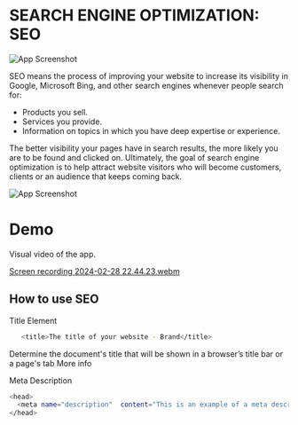 
# SEARCH ENGINE OPTIMIZATION: SEO
![App Screenshot](https://via.placeholder.com/468x300?text=App+Screenshot+Here)


  SEO means the process of improving your website to increase its visibility in Google, Microsoft Bing, and other search engines whenever people search for:

- Products you sell.
- Services you provide.
- Information on topics in which you have deep expertise or experience. 

The better visibility your pages have in search results, the more likely you are to be found and clicked on. Ultimately, the goal of search engine optimization is to help attract website visitors who will become customers, clients or an audience that keeps coming back.

![App Screenshot](https://via.placeholder.com/468x300?text=App+Screenshot+Here)



# Demo 
Visual video of the app. 

[Screen recording 2024-02-28 22.44.23.webm](https://github.com/KhaniLucy/responsive_homepage/assets/132388392/3082c3ff-cdd2-4c9c-8700-8512102b2d7f)

##  How to use SEO

Title Element

```bash
   <title>The title of your website - Brand</title>
```
Determine the document's title that will be shown in a browser’s title bar or a page's tab More info

Meta Description
```bash 
<head>  
  <meta name="description"  content="This is an example of a meta description. This will often show up in search results." />
</head>
```
    